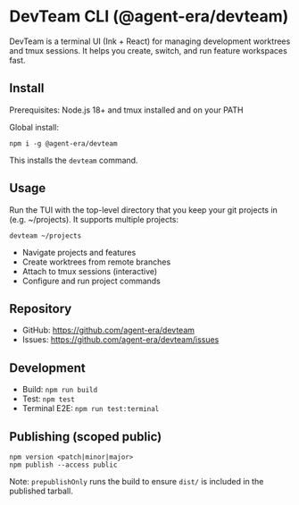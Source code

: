 # DevTeam CLI (@agent-era/devteam)

DevTeam is a terminal UI (Ink + React) for managing development worktrees and tmux sessions. It helps you create, switch, and run feature workspaces fast.

## Install

Prerequisites: Node.js 18+ and tmux installed and on your PATH

Global install:

```
npm i -g @agent-era/devteam
```

This installs the `devteam` command.

## Usage

Run the TUI with the top-level directory that you keep your git projects in (e.g. ~/projects). It supports multiple projects:

```
devteam ~/projects
```

- Navigate projects and features
- Create worktrees from remote branches
- Attach to tmux sessions (interactive)
- Configure and run project commands

## Repository

- GitHub: https://github.com/agent-era/devteam
- Issues: https://github.com/agent-era/devteam/issues

## Development

- Build: `npm run build`
- Test: `npm test`
- Terminal E2E: `npm run test:terminal`

## Publishing (scoped public)

```
npm version <patch|minor|major>
npm publish --access public
```

Note: `prepublishOnly` runs the build to ensure `dist/` is included in the published tarball.
